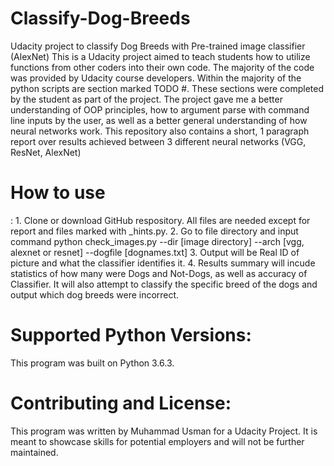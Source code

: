 <h1>Classify-Dog-Breeds</h1>
Udacity project to classify Dog Breeds with Pre-trained image classifier (AlexNet)
This is a Udacity project aimed to teach students how to utilize functions from other coders into their own code. The majority of the code was provided by Udacity course developers. Within the majority of the python scripts are section marked TODO #. These sections were completed by the student as part of the project. The project gave me a better understanding of OOP principles, how to argument parse with command line inputs by the user, as well as a better general understanding of how neural networks work. This repository also contains a short, 1 paragraph report over results achieved between 3 different neural networks (VGG, ResNet, AlexNet)

<h1>How to use</h1>:
1. Clone or download GitHub respository. All files are needed except for report and files marked with _hints.py.
2. Go to file directory and input command python check_images.py --dir [image directory] --arch [vgg, alexnet or resnet] --dogfile [dognames.txt]
3. Output will be Real ID of picture and what the classifier identifies it. 
4. Results summary will incude statistics of how many were Dogs and Not-Dogs, as well as accuracy of Classifier. It will also attempt to classify the specific breed of the dogs and output which dog breeds were incorrect. 

<h1>Supported Python Versions:</h1>
This program was built on Python 3.6.3. 

<h1>Contributing and License:</h1>
This program was written by Muhammad Usman for a Udacity Project. It is meant to showcase skills for potential employers and will not be further maintained. 
